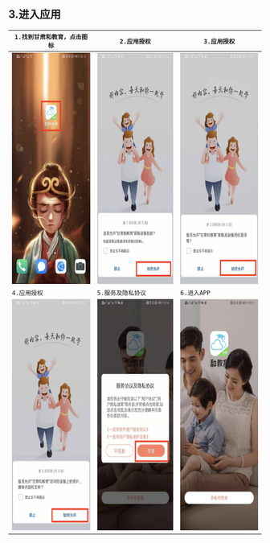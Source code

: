## 3.进入应用
`1.找到甘肃和教育，点击图标` |`2.应用授权`  |`3.应用授权`
-|-|-|
<img src="./imgs/1566807550224.png" width = "240" height = "460"  />|<img src="./imgs/1566804693772.png" width = "240" height = "460"  />|<img src="./imgs/1566804966026.png" width = "240" height = "460"  />
`4.应用授权` |`5.服务及隐私协议`  |`6.进入APP`
<img src="./imgs/1566805018688.png" width = "240" height = "460"  />|<img src="./imgs/1566805052793.png" width = "240" height = "460"  />|<img src="./imgs/1566805098056.png" width = "240" height = "460"  />
